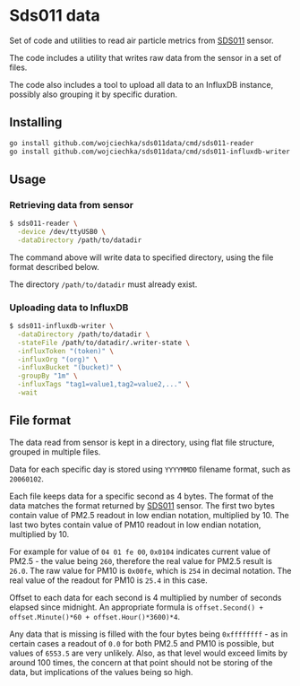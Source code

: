 # Sds011 data

Set of code and utilities to read air particle metrics from [SDS011](https://aqicn.org/sensor/sds011/) sensor.

The code includes a utility that writes raw data from the sensor in a set of files.

The code also includes a tool to upload all data to an InfluxDB instance, possibly also grouping it by specific duration.

## Installing

```bash
go install github.com/wojciechka/sds011data/cmd/sds011-reader
go install github.com/wojciechka/sds011data/cmd/sds011-influxdb-writer
```

## Usage

### Retrieving data from sensor

```bash
$ sds011-reader \
  -device /dev/ttyUSB0 \
  -dataDirectory /path/to/datadir
```

The command above will write data to specified directory, using the file format described below.

The directory `/path/to/datadir` must already exist.

### Uploading data to InfluxDB

```bash
$ sds011-influxdb-writer \
  -dataDirectory /path/to/datadir \
  -stateFile /path/to/datadir/.writer-state \
  -influxToken "(token)" \
  -influxOrg "(org)" \
  -influxBucket "(bucket)" \
  -groupBy "1m" \
  -influxTags "tag1=value1,tag2=value2,..." \
  -wait
```

## File format

The data read from sensor is kept in a directory, using flat file structure, grouped in multiple files.

Data for each specific day is stored using `YYYYMMDD` filename format, such as `20060102`.

Each file keeps data for a specific second as 4 bytes. The format of the data matches the format returned by [SDS011](https://aqicn.org/sensor/sds011/) sensor. The first two bytes contain value of PM2.5 readout in low endian notation, multiplied by 10. The last two bytes contain value of PM10 readout in low endian notation, multiplied by 10.

For example for value of `04 01 fe 00`, `0x0104` indicates current value of PM2.5 - the value being `260`, therefore the real value for PM2.5 result is `26.0`. The raw value for PM10 is `0x00fe`, which is `254` in decimal notation. The real value of the readout for PM10 is `25.4` in this case.

Offset to each data for each second is 4 multiplied by number of seconds elapsed since midnight. An appropriate formula is `offset.Second() + offset.Minute()*60 + offset.Hour()*3600)*4`.

Any data that is missing is filled with the four bytes being `0xffffffff` - as in certain cases a readout of `0.0` for both PM2.5 and PM10 is possible, but values of `6553.5` are very unlikely. Also, as that level would exceed limits by around 100 times, the concern at that point should not be storing of the data, but implications of the values being so high.
